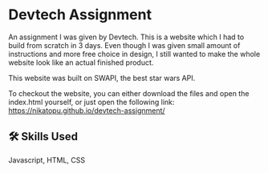 # Devtech Assignment

An assignment I was given by Devtech. This is a website which I had to build from scratch in 3 days. Even though I was given small amount of instructions and more free choice in design, I still wanted to make the whole website look like an actual finished product.

This website was built on SWAPI, the best star wars API.

To checkout the website, you can either download the files and open the index.html yourself, or just open the following link: https://nikatopu.github.io/devtech-assignment/


## 🛠 Skills Used
Javascript, HTML, CSS
